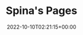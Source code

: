 ---
url: ArchLinux
type : "docs"
weight: 4
title: "Spina's Pages"
icon: menu_book
lead: ""
description: "This is the homepage"
date: 2022-10-10T02:21:15+00:00
lastmod: 2022-10-10T02:21:15+00:00
draft: false
images: []
---